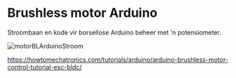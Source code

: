 # Brushless motor Arduino

Stroombaan en kode vir borsellose Arduino beheer met 'n potensiometer.



![motorBLArduinoStroom](C:\temp\myArduino\motorBL\Prente\motorBLArduinoStroom.png)

https://howtomechatronics.com/tutorials/arduino/arduino-brushless-motor-control-tutorial-esc-bldc/